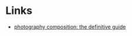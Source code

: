 # Links
- [photography composition: the definitive guide](https://antongorlin.com/blog/photography-composition-definitive-guide/)
